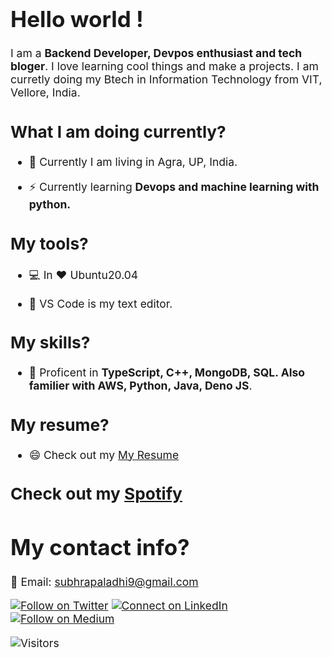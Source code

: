 <div style="font-size: 125%">

# Hello world !
I am a <b>Backend Developer, Devpos enthusiast and tech bloger</b>. I love learning cool things and make a projects. I am curretly doing my Btech in Information Technology from VIT, Vellore, India.

## What I am doing currently?
- 🏢 Currently I am living in Agra, UP, India.

- ⚡ Currently learning <b>Devops and machine learning with python.</b>

## My tools?
- 💻 In :heart: Ubuntu20.04

- :ledger: VS Code is my text editor.

## My skills?
- :muscle: Proficent in <b>TypeScript, C++, MongoDB, SQL. Also familier with AWS, Python, Java, Deno JS</b>.

## My resume?
- :smile: Check out my [My Resume](https://drive.google.com/file/d/1G5v87ZfdFg7RO4PHZeMp6N_R_XGfzu7N/view?usp=sharing)

## Check out my [Spotify](https://open.spotify.com/user/31xaorsiqs2r3m5kdfihfsohcnya?si=Ld3Rq9jSQoGGYb-J32-Kgg)

# My contact info?
:email: Email: subhrapaladhi9@gmail.com

[![Follow on Twitter](https://img.shields.io/badge/--twitter?label=Twitter&logo=Twitter&style=social)](https://twitter.com/imfreakingenius)
[![Connect on LinkedIn](https://img.shields.io/badge/--linkedin?label=LinkedIn&logo=LinkedIn&style=social)](https://www.linkedin.com/in/subhrapaladhi/)
[![Follow on Medium](https://img.shields.io/badge/--Medium?label=Medium&logo=Medium&style=social)](https://medium.com/@subhrapaladhi9)



![Visitors](https://visitor-badge.glitch.me/badge?page_id=subhrapaladhi.subhrapaladhi)
</div>